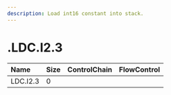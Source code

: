 ```yaml
---
description: Load int16 constant into stack.
---
```


# .LDC.I2.3

| Name | Size | ControlChain | FlowControl |
| :--- | :--- | :--- | :--- |
| LDC.I2.3 | 0 |  |  |

